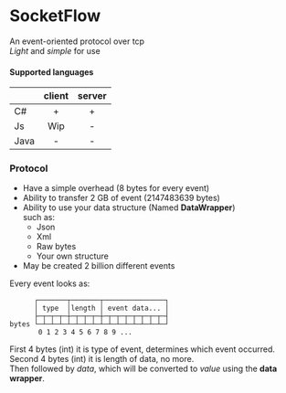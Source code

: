 # SocketFlow
An event-oriented protocol over tcp  
_Light_ and _simple_ for use

#### Supported languages
|      | client | server |
|:-----|:------:|:------:|
| C#   | +      | +      |
| Js   | Wip    | -      |
| Java | -      | -      |

### Protocol
* Have a simple overhead (8 bytes for every event)
* Ability to transfer 2 GB of event (2147483639 bytes)
* Ability to use your data structure (Named **DataWrapper**)  
  such as:
  - Json
  - Xml
  - Raw bytes
  - Your own structure
* May be created 2 billion different events

Every event looks as:
```
      ┌───────┬───────┬───────────────┐ 
      │ type  │length │ event data... │
      ├─┬─┬─┬─┼─┬─┬─┬─┼─┬─┬─┬─┬─┬─┬─┬─┤  
bytes └─┴─┴─┴─┴─┴─┴─┴─┴─┴─┴─┴─┴─┴─┴─┴─┘
       0 1 2 3 4 5 6 7 8 9 ...
```
First 4 bytes (int) it is type of event, determines which event occurred.  
Second 4 bytes (int) it is length of data, no more.  
Then followed by _data_, which will be converted to _value_ using the **data wrapper**.
